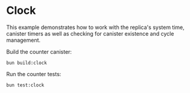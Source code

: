 # Clock

This example demonstrates how to work with the replica's system time, canister timers as well as checking for canister existence and cycle management.

Build the counter canister:

```shell
bun build:clock
```

Run the counter tests:

```shell
bun test:clock
```
